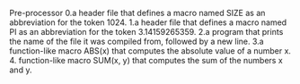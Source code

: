 Pre-processor
0.a header file that defines a macro named SIZE as an abbreviation for the token 1024.
1.a header file that defines a macro named PI as an abbreviation for the token 3.14159265359.
2.a program that prints the name of the file it was compiled from, followed by a new line.
3.a function-like macro ABS(x) that computes the absolute value of a number x.
4. function-like macro SUM(x, y) that computes the sum of the numbers x and y.

